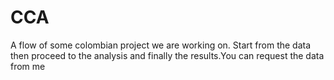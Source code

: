 # CCA
A flow of some colombian project we are working on. Start from the data then proceed to the analysis and finally the results.You can request the data from me

